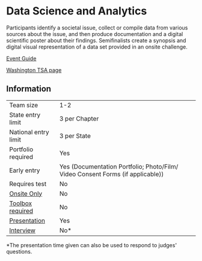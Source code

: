 # Data Science and Analytics

Participants identify a societal issue, collect or compile data
from various sources about the issue, and then produce documentation and a digital scientific poster about their findings.
Semifinalists create a synopsis and digital visual representation
of a data set provided in an onsite challenge.

[Event Guide](https://lwsd.sharepoint.com/:b:/r/sites/GR-JHS-TechnologyStudentAssociation-SCA/Shared%20Documents/23-24/Competition/Event%20Guides/HS%20-%20Data%20Science%20and%20Analytics.pdf)

[Washington TSA page](https://www.washingtontsa.org/high-school-events/data-science-and-analytics)

## Information

|                             |                                                                                |
| --------------------------- | ------------------------------------------------------------------------------ |
| Team size                   | 1-2                                                                            |
| State entry limit           | 3 per Chapter                                                                  |
| National entry limit        | 3 per State                                                                    |
| Portfolio required          | Yes                                                                            |
| Early entry                 | Yes (Documentation Portfolio; Photo/Film/ Video Consent Forms (if applicable)) |
| Requires test               | No                                                                             |
| [Onsite Only](/#terms)      | No                                                                             |
| [Toolbox required](/#terms) | No                                                                             |
| [Presentation](/#terms)     | Yes                                                                            |
| [Interview](/#terms)        | No\*                                                                           |

\*The presentation time given can also be used to respond to judges' questions.
